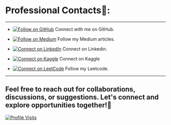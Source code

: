 # **Professional Contacts**🔮: 
---

- [![Follow on GitHub](https://img.shields.io/badge/Follow%20on%20GitHub-%234B0082?style=flat&logo=github&logoColor=black)](https://github.com/krupa2002) Connect with me on GitHub.

- [![Follow on Medium](https://img.shields.io/badge/Follow%20on%20Medium-%234B0082?style=flat&logo=medium&logoColor=white)](https://medium.com/@dharamshikrupa) Follow my Medium articles.

- [![Connect on LinkedIn](https://img.shields.io/badge/Connect%20on%20LinkedIn-%234B0082?style=flat&logo=linkedin&logoColor=white)](https://www.linkedin.com/in/krupadharamshi/) Connect on Linkedin.

- [![Connect on Kaggle](https://img.shields.io/badge/Connect%20on%20Kaggle-%234B0082?style=flat&logo=kaggle&logoColor=orange)](https://www.kaggle.com/krupadharamshi/) Connect on Kaggle

- [![Connect on LeetCode](https://img.shields.io/badge/Connect%20on%20LeetCode-%234B0082?style=flat&logo=leetcode&logoColor=black)](https://leetcode.com/u/krupa_20/) Follow my Leetcode.

---
 
## Feel free to reach out for collaborations, discussions, or suggestions. Let's connect and explore opportunities together!🦄

[![Profile Visits](https://komarev.com/ghpvc/?username=krupa2002&color=4B0082)](https://github.com/krupa2002)
